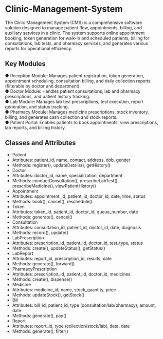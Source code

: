 # Clinic-Management-System
The Clinic Management System (CMS) is a comprehensive software solution designed to manage patient flow, appointments, billing, and auxiliary services in a clinic. The system supports online appointment booking, token generation for walk-in and scheduled patients, billing for consultations, lab tests, and pharmacy services, and generates various reports for operational efficiency.

## Key Modules
●	Reception Module: Manages patient registration, token generation, appointment scheduling, consultation billing, and daily collection reports (filterable by doctor and department).  
●	Doctor Module: Handles patient consultations, lab and pharmacy prescriptions, and patient history tracking.  
●	Lab Module: Manages lab test prescriptions, test execution, report generation, and status tracking.  
●	Pharmacy Module: Manages medicine prescriptions, stock inventory, billing, and generates cash collection and stock reports.  
●	Patient Portal: Enables patients to book appointments, view prescriptions, lab reports, and billing history.  

## Classes and Attributes
-	Patient  
  -	Attributes: patient_id, name, contact, address, dob, gender  
  -	Methods: register(), updateDetails(), getHistory()  
-	Doctor  
  -	Attributes: doctor_id, name, specialization, department  
  -	Methods: conductConsultation(), prescribeLabTest(), prescribeMedicine(), viewPatientHistory()  
-	Appointment  
  -	Attributes: appointment_id, patient_id, doctor_id, date, time, status  
  -	Methods: book(), cancel(), reschedule()  
-	Token  
  -	Attributes: token_id, patient_id, doctor_id, queue_number, date  
  -	Methods: generate(), cancel()  
-	Consultation  
  -	Attributes: consultation_id, patient_id, doctor_id, date, diagnosis  
  -	Methods: record(), update()  
-	LabPrescription  
  -	Attributes: prescription_id, patient_id, doctor_id, test_type, status  
  -	Methods: create(), updateStatus(), getStatus()  
-	LabReport  
  -	Attributes: report_id, prescription_id, results, date  
  -	Methods: generate(), forward()  
-	PharmacyPrescription  
  -	Attributes: prescription_id, patient_id, doctor_id, medicines  
  -	Methods: create(), dispense()  
-	Medicine  
  -	Attributes: medicine_id, name, stock_quantity, price  
  -	Methods: updateStock(), getStock()  
-	Bill  
  -	Attributes: bill_id, patient_id, type (consultation/lab/pharmacy), amount, date  
  -	Methods: generate(), pay()  
-	Report  
  -	Attributes: report_id, type (collection/stock/lab), data, date  
  -	Methods: generate(), filter()  
